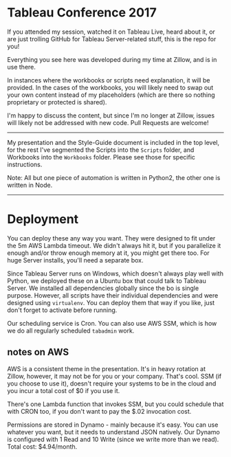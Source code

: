 # Tableau Conference 2017
If you attended my session, watched it on Tableau Live, heard about it, or are just trolling GitHub for Tableau Server-related stuff, this is the repo for you!

Everything you see here was developed during my time at Zillow, and is in use there. 

In instances where the workbooks or scripts need explanation, it will be provided. In the cases of the workbooks, you will likely need to swap out your own content instead of my placeholders (which are there so nothing proprietary or protected is shared).

I'm happy to discuss the content, but since I'm no longer at Zillow, issues will likely not be addressed with new code. Pull Requests are welcome!

---

My presentation and the Style-Guide document is included in the top level, for the rest I've segmented the Scripts into the `Scripts` folder, and Workbooks into the `Workbooks` folder. Please see those for specific instructions.

Note: All but one piece of automation is written in Python2, the other one is written in Node.

---

# Deployment

You can deploy these any way you want. They were designed to fit under the 5m AWS Lambda timeout. We didn't always hit it, but if you parallelize it enough and/or throw enough memory at it, you might get there too. For huge Server installs, you'll need a separate box.

Since Tableau Server runs on Windows, which doesn't always play well with Python, we deployed these on a Ubuntu box that could talk to Tableau Server. We installed all dependencies globally since the bo is single purpose. However, all scripts have their individual dependencies and were designed using `virtualenv`. You can deploy them that way if you like, just don't forget to activate before running. 

Our scheduling service is Cron. You can also use AWS SSM, which is how we do all regularly scheduled `tabadmin` work.

## notes on AWS

AWS is a consistent theme in the presentation. It's in heavy rotation at Zillow, however, it may not be for you or your company. That's cool. SSM (if you choose to use it), doesn't require your systems to be in the cloud and you incur a total cost of $0 if you use it. 

There's one Lambda function that invokes SSM, but you could schedule that with CRON too, if you don't want to pay the $.02 invocation cost. 

Permissions are stored in Dynamo - mainly because it's easy. You can use whatever you want, but it needs to understand JSON natively. Our Dynamo is configured with 1 Read and 10 Write (since we write more than we read). Total cost: $4.94/month.